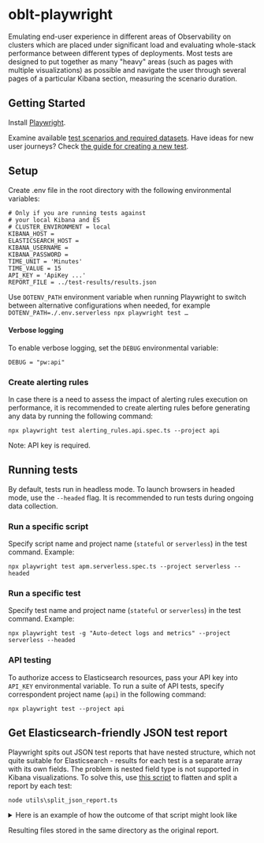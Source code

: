 # oblt-playwright

Emulating end-user experience in different areas of Observability on clusters which are placed under significant load and evaluating whole-stack performance between different types of deployments. Most tests are designed to put together as many "heavy" areas (such as pages with multiple visualizations) as possible and navigate the user through several pages of a particular Kibana section, measuring the scenario duration.

## Getting Started
Install [Playwright](https://playwright.dev/docs/intro).

Examine available [test scenarios and required datasets](https://github.com/elastic/oblt-playwright/blob/main/docs/data_mapping.md).
Have ideas for new user journeys? Check [the guide for creating a new test](https://github.com/elastic/oblt-playwright/blob/main/docs/guidelines.md).

## Setup

Create .env file in the root directory with the following environmental variables:

```
# Only if you are running tests against
# your local Kibana and ES
# CLUSTER_ENVIRONMENT = local
KIBANA_HOST =
ELASTICSEARCH_HOST =
KIBANA_USERNAME =
KIBANA_PASSWORD =
TIME_UNIT = 'Minutes'
TIME_VALUE = 15
API_KEY = 'ApiKey ...'
REPORT_FILE = ../test-results/results.json
```

Use `DOTENV_PATH` environment variable when running Playwright to switch between alternative configurations when needed, for example `DOTENV_PATH=./.env.serverless npx playwright test …`

#### Verbose logging

To enable verbose logging, set the `DEBUG` environmental variable:
```
DEBUG = "pw:api"
```

### Create alerting rules

In case there is a need to assess the impact of alerting rules execution on performance, it is recommended to create alerting rules before generating any data by running the following command:

```
npx playwright test alerting_rules.api.spec.ts --project api
```

Note: API key is required.

## Running tests

By default, tests run in headless mode. To launch browsers in headed mode, use the `--headed` flag.
It is recommended to run tests during ongoing data collection.


### Run a specific script

Specify script name and project name (`stateful` or `serverless`) in the test command. Example:

```
npx playwright test apm.serverless.spec.ts --project serverless --headed
```

### Run a specific test

Specify test name and project name (`stateful` or `serverless`) in the test command. Example:

```
npx playwright test -g "Auto-detect logs and metrics" --project serverless --headed
```

### API testing

To authorize access to Elasticsearch resources, pass your API key into `API_KEY` environmental variable. To run a suite of API tests, specify correspondent project name (`api`) in the following command:

```
npx playwright test --project api
```

## Get Elasticsearch-friendly JSON test report

Playwright spits out JSON test reports that have nested structure, which not quite suitable for Elasticsearch - results for each test is a separate array with its own fields. The problem is nested field type is not supported in Kibana visualizations. To solve this, use [this script](https://github.com/elastic/oblt-playwright/blob/main/utils/split_json_report.ts) to flatten and split a report by each test:

```
node utils\split_json_report.ts
```
<details>
<summary>Here is an example of how the outcome of that script might look like</summary>

```
{
  "title": "Infrastructure - Cluster Overview dashboard",
  "startTime": "2024-02-02T12:50:18.767Z",
  "status": "passed",
  "duration": 59414,
  "step01": 4351,
  "step02": 1064,
  "step03": 24160,
  "workerIndex": 1,
  "retry": 0,
  "errors": [],
  "timeout": 300000
}
```
</details>

Resulting files stored in the same directory as the original report.
